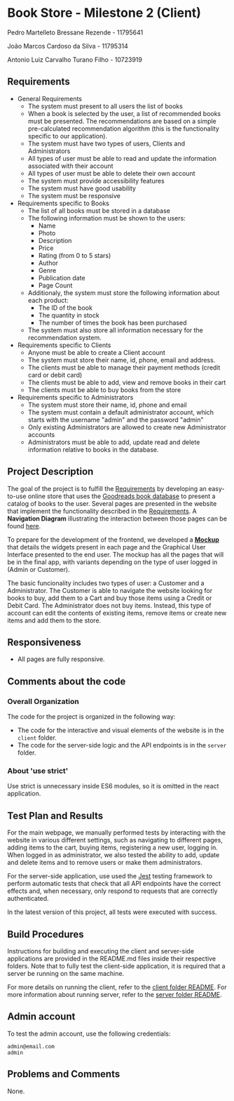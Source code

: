 # Book Store - Milestone 2 (Client)

Pedro Martelleto Bressane Rezende - 11795641

João Marcos Cardoso da Silva - 11795314

Antonio Luiz Carvalho Turano Filho - 10723919

## Requirements
 - General Requirements
    - The system must present to all users the list of books
    - When a book is selected by the user, a list of recommended books must be presented. The recommendations are based on a simple pre-calculated recommendation algorithm (this is the functionality specific to our application).
    - The system must have two types of users, Clients and Administrators 
    - All types of user must be able to read and update the information associated with their account
    - All types of user must be able to delete their own account
    - The system must provide accessibility features
    - The system must have good usability
    - The system must be responsive
  - Requirements specific to Books
    - The list of all books must be stored in a database
    - The following information must be shown to the users:
      - Name
      - Photo
      - Description
      - Price
      - Rating (from 0 to 5 stars)
      - Author
      - Genre
      - Publication date
      - Page Count
    - Additionaly, the system must store the following information about each product:
      - The ID of the book
      - The quantity in stock
      - The number of times the book has been purchased
    - The system must also store all information necessary for the recommendation system.
  - Requirements specific to Clients
    - Anyone must be able to create a Client account
    - The system must store their name, id, phone, email and address.
    - The clients must be able to manage their payment methods (credit card or debit card)
    - The clients must be able to add, view and remove books in their cart
    - The clients must be able to buy books from the store
 - Requirements specific to Administrators
    - The system must store their name, id, phone and email
    - The system must contain a default administrator account, which starts with the username "admin" and the password "admin"
    - Only existing Administrators are allowed to create new Administrator accounts
    - Administrators must be able to add, update read and delete information relative to books in the database.


## Project Description

The goal of the project is to fulfill the [Requirements](#requirements) by developing an easy-to-use online store that uses the [Goodreads book database](https://www.kaggle.com/datasets/austinreese/goodreads-books) to present a catalog of books to the user. Several pages are presented in the website that implement the functionality described in the [Requirements](#requirements). A **Navigation Diagram** illustrating the interaction between those pages can be found [here](https://www.figma.com/file/xTA8quNUIcFnJdaKB3LAgx/Navigation-Diagram?node-id=0%3A1).

To prepare for the development of the frontend, we developed a **[Mockup](https://www.figma.com/file/ZpRNOgvVlgQQf5CxK1sVEg/Book-Store---Mockup?node-id=0%3A1)** that details the widgets present in each page and the Graphical User Interface presented to the end user. The mockup has all the pages that will be in the final app, with variants depending on the type of user logged in (Admin or Customer).

The basic funcionality includes two types of user: a Customer and a Administrator. The Customer is able to navigate the website looking for books to buy, add them to a Cart and buy those items using a Credit or Debit Card. The Administrator does not buy items. Instead, this type of account can edit the contents of existing items, remove items or create new items and add them to the store.


## Responsiveness

* All pages are fully responsive.

## Comments about the code

### Overall Organization

The code for the project is organized in the following way:

 - The code for the interactive and visual elements of the website is in the `client` folder.
 - The code for the server-side logic and the API endpoints is in the `server` folder. 

### About 'use strict'

Use strict is unnecessary inside ES6 modules, so it is omitted in the react application.
## Test Plan and Results

For the main webpage, we manually performed tests by interacting with the website in various different settings, such as navigating to different pages, adding items to the cart, buying items, registering a new user, logging in. When logged in as administrator, we also tested the ability to add, update and delete items and to remove users or make them administrators.

For the server-side application, use used the [Jest](https://jestjs.io/) testing framework to perform automatic tests that check that all API endpoints have the correct effects and, when necessary, only respond to requests that are correctly authenticated.

In the latest version of this project, all tests were executed with success.
## Build Procedures

Instructions for building and executing the client and server-side applications are provided in the README.md files inside their respective folders. Note that to fully test the client-side application, it is required that a server be running on the same machine.

For more details on running the client, refer to the [client folder README](https://github.com/PedroMartelleto/Book-Store/tree/main/Milestone%203%20-%20Fullstack/client).
For more information about running server, refer to the [server folder README](https://github.com/PedroMartelleto/Book-Store/tree/main/Milestone%203%20-%20Fullstack/server).

## Admin account

To test the admin account, use the following credentials:

```
admin@email.com
admin
```

## Problems and Comments

None.
